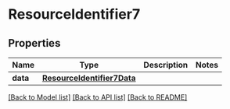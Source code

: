 # ResourceIdentifier7

## Properties
Name | Type | Description | Notes
------------ | ------------- | ------------- | -------------
**data** | [**ResourceIdentifier7Data**](ResourceIdentifier7Data.md) |  | 

[[Back to Model list]](../README.md#documentation-for-models) [[Back to API list]](../README.md#documentation-for-api-endpoints) [[Back to README]](../README.md)

